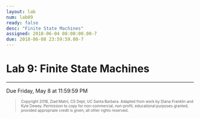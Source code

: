 ```yaml
---
layout: lab
num: lab09
ready: false
desc: "Finite State Machines"
assigned: 2018-06-04 08:00:00.00-7
due: 2018-06-08 23:59:59.00-7
---
```

<h1>Lab 9: Finite State Machines</h1>
<hr>
<p>Due Friday, May 8 at 11:59:59 PM</p>

<blockquote>
  <p><font size="1">
  Copyright 2018, Ziad Matni, CS Dept, UC Santa Barbara. Adapted from work by Diana Franklin and Kyle Dewey. Permission to copy for non-commercial, non-profit, educational purposes granted, provided appropriate credit is given;  all other rights reserved.
  </font></p>
</blockquote>
